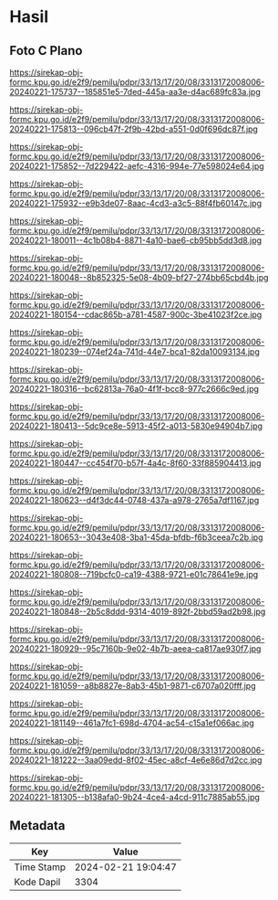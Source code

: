 # Hasil

## Foto C Plano

https://sirekap-obj-formc.kpu.go.id/e2f9/pemilu/pdpr/33/13/17/20/08/3313172008006-20240221-175737--185851e5-7ded-445a-aa3e-d4ac689fc83a.jpg

https://sirekap-obj-formc.kpu.go.id/e2f9/pemilu/pdpr/33/13/17/20/08/3313172008006-20240221-175813--096cb47f-2f9b-42bd-a551-0d0f696dc87f.jpg

https://sirekap-obj-formc.kpu.go.id/e2f9/pemilu/pdpr/33/13/17/20/08/3313172008006-20240221-175852--7d229422-aefc-4316-994e-77e598024e64.jpg

https://sirekap-obj-formc.kpu.go.id/e2f9/pemilu/pdpr/33/13/17/20/08/3313172008006-20240221-175932--e9b3de07-8aac-4cd3-a3c5-88f4fb60147c.jpg

https://sirekap-obj-formc.kpu.go.id/e2f9/pemilu/pdpr/33/13/17/20/08/3313172008006-20240221-180011--4c1b08b4-8871-4a10-bae6-cb95bb5dd3d8.jpg

https://sirekap-obj-formc.kpu.go.id/e2f9/pemilu/pdpr/33/13/17/20/08/3313172008006-20240221-180048--8b852325-5e08-4b09-bf27-274bb65cbd4b.jpg

https://sirekap-obj-formc.kpu.go.id/e2f9/pemilu/pdpr/33/13/17/20/08/3313172008006-20240221-180154--cdac865b-a781-4587-900c-3be41023f2ce.jpg

https://sirekap-obj-formc.kpu.go.id/e2f9/pemilu/pdpr/33/13/17/20/08/3313172008006-20240221-180239--074ef24a-741d-44e7-bca1-82da10093134.jpg

https://sirekap-obj-formc.kpu.go.id/e2f9/pemilu/pdpr/33/13/17/20/08/3313172008006-20240221-180316--bc62813a-76a0-4f1f-bcc8-977c2666c9ed.jpg

https://sirekap-obj-formc.kpu.go.id/e2f9/pemilu/pdpr/33/13/17/20/08/3313172008006-20240221-180413--5dc9ce8e-5913-45f2-a013-5830e94904b7.jpg

https://sirekap-obj-formc.kpu.go.id/e2f9/pemilu/pdpr/33/13/17/20/08/3313172008006-20240221-180447--cc454f70-b57f-4a4c-8f60-33f885904413.jpg

https://sirekap-obj-formc.kpu.go.id/e2f9/pemilu/pdpr/33/13/17/20/08/3313172008006-20240221-180623--d4f3dc44-0748-437a-a978-2765a7df1167.jpg

https://sirekap-obj-formc.kpu.go.id/e2f9/pemilu/pdpr/33/13/17/20/08/3313172008006-20240221-180653--3043e408-3ba1-45da-bfdb-f6b3ceea7c2b.jpg

https://sirekap-obj-formc.kpu.go.id/e2f9/pemilu/pdpr/33/13/17/20/08/3313172008006-20240221-180808--719bcfc0-ca19-4388-9721-e01c78641e9e.jpg

https://sirekap-obj-formc.kpu.go.id/e2f9/pemilu/pdpr/33/13/17/20/08/3313172008006-20240221-180848--2b5c8ddd-9314-4019-892f-2bbd59ad2b98.jpg

https://sirekap-obj-formc.kpu.go.id/e2f9/pemilu/pdpr/33/13/17/20/08/3313172008006-20240221-180929--95c7160b-9e02-4b7b-aeea-ca817ae930f7.jpg

https://sirekap-obj-formc.kpu.go.id/e2f9/pemilu/pdpr/33/13/17/20/08/3313172008006-20240221-181059--a8b8827e-8ab3-45b1-9871-c6707a020fff.jpg

https://sirekap-obj-formc.kpu.go.id/e2f9/pemilu/pdpr/33/13/17/20/08/3313172008006-20240221-181149--461a7fc1-698d-4704-ac54-c15a1ef066ac.jpg

https://sirekap-obj-formc.kpu.go.id/e2f9/pemilu/pdpr/33/13/17/20/08/3313172008006-20240221-181222--3aa09edd-8f02-45ec-a8cf-4e6e86d7d2cc.jpg

https://sirekap-obj-formc.kpu.go.id/e2f9/pemilu/pdpr/33/13/17/20/08/3313172008006-20240221-181305--b138afa0-9b24-4ce4-a4cd-911c7885ab55.jpg


## Metadata

| Key        | Value               |
| ---------- | ------------------- |
| Time Stamp | 2024-02-21 19:04:47 |
| Kode Dapil | 3304                |



